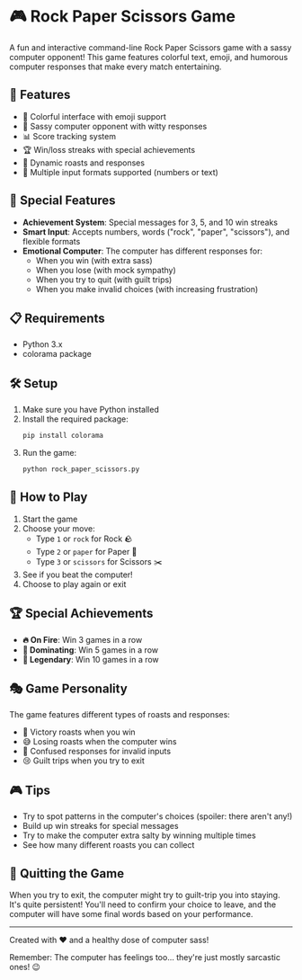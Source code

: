 # 🎮 Rock Paper Scissors Game

A fun and interactive command-line Rock Paper Scissors game with a sassy computer opponent! This game features colorful text, emoji, and humorous computer responses that make every match entertaining.

## 🌟 Features

- 🎨 Colorful interface with emoji support
- 🤖 Sassy computer opponent with witty responses
- 📊 Score tracking system
- 🏆 Win/loss streaks with special achievements
- 💬 Dynamic roasts and responses
- 🎯 Multiple input formats supported (numbers or text)

## 🚀 Special Features

- **Achievement System**: Special messages for 3, 5, and 10 win streaks
- **Smart Input**: Accepts numbers, words ("rock", "paper", "scissors"), and flexible formats
- **Emotional Computer**: The computer has different responses for:
  - When you win (with extra sass)
  - When you lose (with mock sympathy)
  - When you try to quit (with guilt trips)
  - When you make invalid choices (with increasing frustration)

## 📋 Requirements

- Python 3.x
- colorama package

## 🛠️ Setup

1. Make sure you have Python installed
2. Install the required package:
   ```bash
   pip install colorama
   ```
3. Run the game:
   ```bash
   python rock_paper_scissors.py
   ```

## 🎯 How to Play

1. Start the game
2. Choose your move:
   - Type `1` or `rock` for Rock 🪨
   - Type `2` or `paper` for Paper 📄
   - Type `3` or `scissors` for Scissors ✂️
3. See if you beat the computer!
4. Choose to play again or exit

## 🏆 Special Achievements

- **🔥 On Fire**: Win 3 games in a row
- **👑 Dominating**: Win 5 games in a row
- **🌟 Legendary**: Win 10 games in a row

## 🎭 Game Personality

The game features different types of roasts and responses:
- 💫 Victory roasts when you win
- 😅 Losing roasts when the computer wins
- 🤔 Confused responses for invalid inputs
- 😢 Guilt trips when you try to exit

## 🎮 Tips

- Try to spot patterns in the computer's choices (spoiler: there aren't any!)
- Build up win streaks for special messages
- Try to make the computer extra salty by winning multiple times
- See how many different roasts you can collect

## 👋 Quitting the Game

When you try to exit, the computer might try to guilt-trip you into staying. It's quite persistent! You'll need to confirm your choice to leave, and the computer will have some final words based on your performance.

---

Created with ❤️ and a healthy dose of computer sass! 

Remember: The computer has feelings too... they're just mostly sarcastic ones! 😉